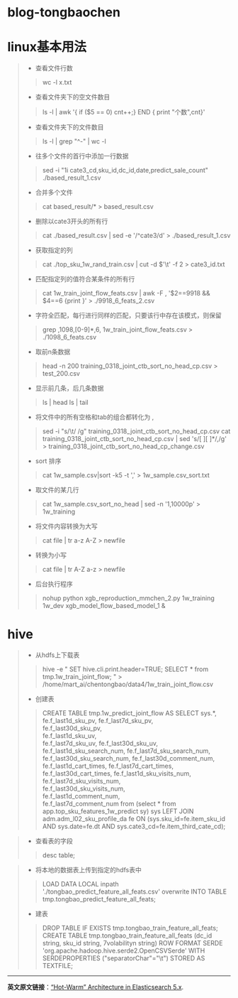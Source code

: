 
# blog-tongbaochen
# linux基本用法
> - 查看文件行数
>> wc -l x.txt
> - 查看文件夹下的空文件数目
>> ls -l | awk '{ if ($5 == 0) cnt++;} END { print "个数",cnt}' 
> - 查看文件夹下的文件数目
>> ls -l | grep "^-" | wc -l
> - 往多个文件的首行中添加一行数据
>> sed -i "1i cate3_cd,sku_id,dc_id,date,predict_sale_count" ./based_result_1.csv
> - 合并多个文件
>> cat based_result/* > based_result.csv
> - 删除以cate3开头的所有行
>> cat ./based_result.csv | sed -e '/^cate3/d' > ./based_result_1.csv
> - 获取指定的列
>> cat ./top_sku_1w_rand_train.csv | cut -d $'\t' -f 2 > cate3_id.txt
> - 匹配指定列的值符合某条件的所有行
>> cat 1w_train_joint_flow_feats.csv | awk -F , '$2==9918 && $4==6 {print }' > ./9918_6_feats_2.csv
> - 字符全匹配，每行进行同样的匹配，只要该行中存在该模式，则保留
>> grep ,1098,[0-9]*,6, 1w_train_joint_flow_feats.csv > ./1098_6_feats.csv 
> - 取前n条数据
>> head -n 200 training_0318_joint_ctb_sort_no_head_cp.csv > test_200.csv 
> - 显示前几条，后几条数据
>> ls | head
>> ls | tail
> - 将文件中的所有空格和tab的组合都转化为 ,
>> sed -i "s/\t/    /g" training_0318_joint_ctb_sort_no_head_cp.csv
>> cat training_0318_joint_ctb_sort_no_head_cp.csv | sed 's/[ ][ ]*/,/g' > training_0318_joint_ctb_sort_no_head_cp_change.csv
> - sort 排序
>> cat 1w_sample.csv|sort -k5 -t ',' > 1w_sample.csv_sort.txt
> - 取文件的某几行
>> cat 1w_sample.csv_sort_no_head | sed -n '1,10000p' > 1w_training 
> -  将文件内容转换为大写
>> cat file | tr a-z A-Z > newfile
> - 转换为小写
>> cat file | tr A-Z a-z > newfile
> - 后台执行程序
>> nohup python xgb_reproduction_mmchen_2.py  1w_training 1w_dev xgb_model_flow_based_model_1 &
# hive
> - 从hdfs上下载表
>> hive -e "
SET hive.cli.print.header=TRUE;
SELECT * from tmp.1w_train_joint_flow;
 " > /home/mart_ai/chentongbao/data4/1w_train_joint_flow.csv
> - 创建表
>> CREATE TABLE tmp.1w_predict_joint_flow AS
SELECT sys.*, 
fe.f_last1d_sku_pv, 
fe.f_last7d_sku_pv,          
fe.f_last30d_sku_pv,          
fe.f_last1d_sku_uv,        
fe.f_last7d_sku_uv,
fe.f_last30d_sku_uv,            
fe.f_last1d_sku_search_num,
fe.f_last7d_sku_search_num,          
fe.f_last30d_sku_search_num,
fe.f_last30d_comment_num,
fe.f_last1d_cart_times,
fe.f_last7d_cart_times, 
fe.f_last30d_cart_times,
fe.f_last1d_sku_visits_num,
fe.f_last7d_sku_visits_num,           
fe.f_last30d_sku_visits_num,	                     
fe.f_last1d_comment_num,        
fe.f_last7d_comment_num
from (select * from app.top_sku_features_1w_predict sy) sys LEFT JOIN adm.adm_l02_sku_profile_da fe ON (sys.sku_id=fe.item_sku_id AND sys.date=fe.dt AND sys.cate3_cd=fe.item_third_cate_cd);

> - 查看表的字段
>> desc table;

> - 将本地的数据表上传到指定的hdfs表中
>> LOAD DATA LOCAL inpath './tongbao_predict_feature_all_feats.csv' overwrite INTO TABLE tmp.tongbao_predict_feature_all_feats;
> - 建表
>> DROP TABLE IF EXISTS tmp.tongbao_train_feature_all_feats;
   CREATE TABLE tmp.tongbao_train_feature_all_feats
    (dc_id string,
     sku_id string,
    7volabilityn string) ROW FORMAT SERDE 'org.apache.hadoop.hive.serde2.OpenCSVSerde' WITH SERDEPROPERTIES ("separatorChar"="\t")     STORED AS TEXTFILE;
----------

**英文原文链接**：[“Hot-Warm” Architecture in Elasticsearch 5.x](https://www.elastic.co/blog/hot-warm-architecture-in-elasticsearch-5-x).


